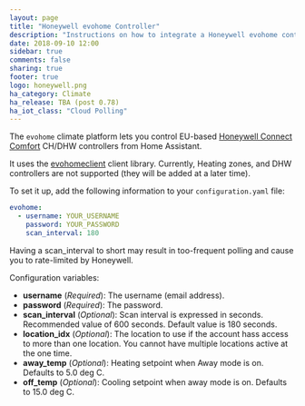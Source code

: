 ```yaml
---
layout: page
title: "Honeywell evohome Controller"
description: "Instructions on how to integrate a Honeywell evohome controllers within Home Assistant."
date: 2018-09-10 12:00
sidebar: true
comments: false
sharing: true
footer: true
logo: honeywell.png
ha_category: Climate
ha_release: TBA (post 0.78)
ha_iot_class: "Cloud Polling" 
---
```


The `evohome` climate platform lets you control EU-based [Honeywell Connect Comfort](https://international.mytotalconnectcomfort.com/Account/Login) CH/DHW controllers from Home Assistant.  

It uses the [evohomeclient](https://pypi.org/project/evohomeclient/) client library.  Currently, Heating zones, and DHW controllers are not supported (they will be added at a later time).

To set it up, add the following information to your `configuration.yaml` file:

```yaml
evohome:
  - username: YOUR_USERNAME
    password: YOUR_PASSWORD
    scan_interval: 180
```
<p class='note'>
Having a scan_interval to short may result in too-frequent polling and cause you to rate-limited by Honeywell.
</p>

Configuration variables:

- **username** (*Required*): The username (email address).
- **password** (*Required*): The password.
- **scan_interval** (*Optional*): Scan interval is expressed in seconds. Recommended value of 600 seconds. Default value is 180 seconds. 
- **location_idx** (*Optional*): The location to use if the account hass access to more than one location.  You cannot have multiple locations active at the one time.
- **away_temp** (*Optional*): Heating setpoint when Away mode is on. Defaults to 5.0 deg C.
- **off_temp** (*Optional*): Cooling setpoint when away mode is on. Defaults to 15.0 deg C.
